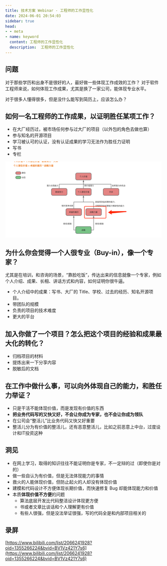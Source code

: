 ```yaml
---
title: 技术方案 Webinar - 工程师的工作显性化
date: 2024-06-01 20:54:03
sidebar: true
head:
- - meta
- name: keyword
  content: 工程师的工作显性化
  description:  工程师的工作显性化
---
```


## 问题

对于那些学历和出身不是很好的人，最好做一些体现工作成效的工作？ 对于软件工程师来说，如何体现工作成果，尤其是换了一家公司，能体现专业水平。

对于很多人懂得很多，但是没什么能写到简历上，应该怎么办？

## 如何一名工程师的工作成果，以证明胜任某项工作？

- 在大厂经历过，被市场任何参与过大厂的项目（以外包的角色去做也算）
- 参与知名的开源项目
- 学习被认可的认证，没有认证成果的学习无法作为胜任力证明
- 写书
- 专栏

![img.png](./java-solution-webinar-59/img.png)


## 为什么你会觉得一个人很专业（Buy-in），像一个专家？

尤其是在培训，和咨询的场景，“靠脸吃饭”，传达出来的信息就像一个专家，例如个人介绍、成果、长相、讲话方式和内容，如何证明你很牛逼。

- 个人介绍中的成果：写书、大厂的 Title、学校、过去的经历、知名开源项目。
- 带团队的规模
- 负责的项目的技术难度
- 更大的平台

## 加入你做了一个项目？怎么把这个项目的经验和成果最大化的转化？

- 归档项目的材料
- 提炼出来一下分享内容
- 脱敏后的文档

## 在工作中做什么事，可以向外体现自己的能力，和胜任力举证？

- 只是干活不能体现价值，而是发现有价值的东西
- **把业务代码写的又快又好，不会让你成为专家，也不会让你成为领队**
- 在公司会“整活儿”比业务代码又快又好重要
- 整活儿分为有价值的整活儿，还有恶意整活儿，比如之前恶意上中台，过度设计和IT投资这种

## 洞见

- 在网上学习，取得的知识往往不能证明你是专家，不一定辩的过（即使你是对的）
- 做一些自认为有价值，但是无法体现能力的事情
- 救火的人能体现价值，但防止起火的人却没有体现价值
- 建模和代码设计不方便体现长期价值，而快速修复 Bug 却能体现能力和价值
- 本质**体现价值不方便**的问题
  - 算法底层开发比代码整洁设计体现更方便
  - 书或者文章比谈话和个人理解更有价值
  - 有些人很强，但是没法举证很强，写的代码全是和内部项目相关的

## 录屏

[https://www.bilibili.com/list/2066241928?oid=1355266224&bvid=BV1Vz421Y7s6](https://www.bilibili.com/list/2066241928?oid=1355266224&bvid=BV1Vz421Y7s6)